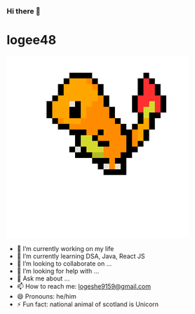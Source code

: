 ### Hi there 👋


<h1>logee48</h1>
<img src="char.png">

- 🔭 I’m currently working on my life
- 🌱 I’m currently learning DSA, Java, React JS
- 👯 I’m looking to collaborate on ...
- 🤔 I’m looking for help with ...
- 💬 Ask me about ...
- 📫 How to reach me: logeshe9159@gmail.com
- 😄 Pronouns: he/him
- ⚡ Fun fact: national animal of scotland is Unicorn

